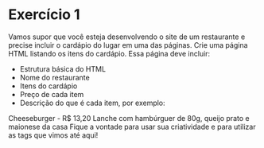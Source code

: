 # Exercício 1
Vamos supor que você esteja desenvolvendo o site de um restaurante e precise incluir o
cardápio do lugar em uma das páginas.
Crie uma página HTML listando os itens do cardápio. Essa página deve incluir:

- Estrutura básica do HTML
- Nome do restaurante
- Itens do cardápio
- Preço de cada item
- Descrição do que é cada item, por exemplo:

Cheeseburger - R$ 13,20
Lanche com hambúrguer de 80g, queijo prato e maionese da casa
Fique a vontade para usar sua criatividade e para utilizar as tags que vimos até aqui!
